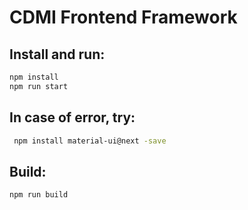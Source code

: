 

# CDMI Frontend Framework


## Install and run:
```bash
npm install
npm run start
```
## In case of error, try:
```bash
 npm install material-ui@next -save
```

## Build:
```bash
npm run build
```

